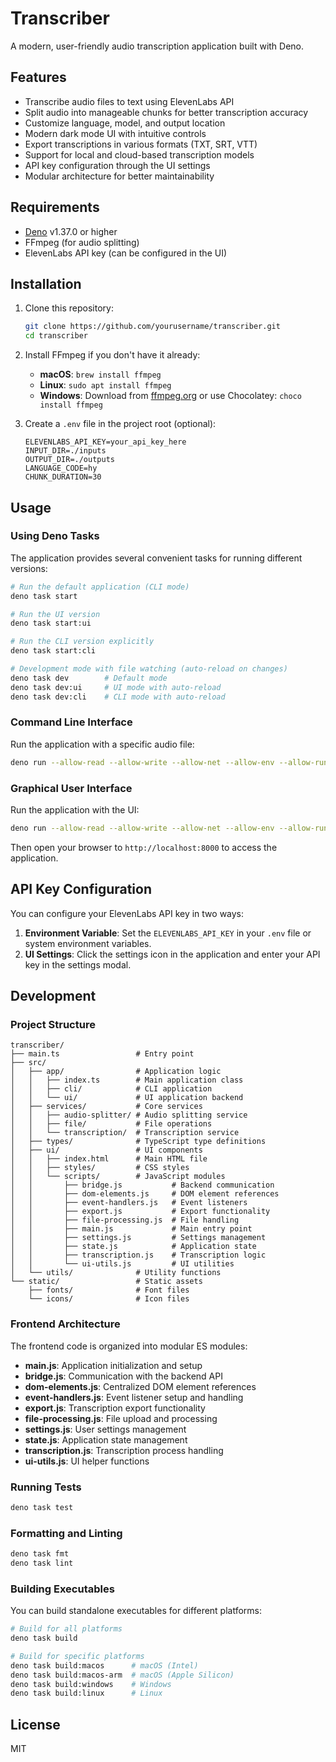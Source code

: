 # Transcriber

A modern, user-friendly audio transcription application built with Deno.

## Features

- Transcribe audio files to text using ElevenLabs API
- Split audio into manageable chunks for better transcription accuracy
- Customize language, model, and output location
- Modern dark mode UI with intuitive controls
- Export transcriptions in various formats (TXT, SRT, VTT)
- Support for local and cloud-based transcription models
- API key configuration through the UI settings
- Modular architecture for better maintainability

## Requirements

- [Deno](https://deno.land/) v1.37.0 or higher
- FFmpeg (for audio splitting)
- ElevenLabs API key (can be configured in the UI)

## Installation

1. Clone this repository:
   ```bash
   git clone https://github.com/yourusername/transcriber.git
   cd transcriber
   ```

2. Install FFmpeg if you don't have it already:
   - **macOS**: `brew install ffmpeg`
   - **Linux**: `sudo apt install ffmpeg`
   - **Windows**: Download from [ffmpeg.org](https://ffmpeg.org/download.html) or use Chocolatey: `choco install ffmpeg`

3. Create a `.env` file in the project root (optional):
   ```
   ELEVENLABS_API_KEY=your_api_key_here
   INPUT_DIR=./inputs
   OUTPUT_DIR=./outputs
   LANGUAGE_CODE=hy
   CHUNK_DURATION=30
   ```

## Usage

### Using Deno Tasks

The application provides several convenient tasks for running different versions:

```bash
# Run the default application (CLI mode)
deno task start

# Run the UI version
deno task start:ui

# Run the CLI version explicitly
deno task start:cli

# Development mode with file watching (auto-reload on changes)
deno task dev        # Default mode
deno task dev:ui     # UI mode with auto-reload
deno task dev:cli    # CLI mode with auto-reload
```

### Command Line Interface

Run the application with a specific audio file:

```bash
deno run --allow-read --allow-write --allow-net --allow-env --allow-run --env-file=.env main.ts path/to/your/audio-file.mp3
```

### Graphical User Interface

Run the application with the UI:

```bash
deno run --allow-read --allow-write --allow-net --allow-env --allow-run --env-file=.env main.ts --ui
```

Then open your browser to `http://localhost:8000` to access the application.

## API Key Configuration

You can configure your ElevenLabs API key in two ways:

1. **Environment Variable**: Set the `ELEVENLABS_API_KEY` in your `.env` file or system environment variables.
2. **UI Settings**: Click the settings icon in the application and enter your API key in the settings modal.

## Development

### Project Structure

```
transcriber/
├── main.ts                 # Entry point
├── src/
│   ├── app/                # Application logic
│   │   ├── index.ts        # Main application class
│   │   ├── cli/            # CLI application
│   │   └── ui/             # UI application backend
│   ├── services/           # Core services
│   │   ├── audio-splitter/ # Audio splitting service
│   │   ├── file/           # File operations
│   │   └── transcription/  # Transcription service
│   ├── types/              # TypeScript type definitions
│   ├── ui/                 # UI components
│   │   ├── index.html      # Main HTML file
│   │   ├── styles/         # CSS styles
│   │   └── scripts/        # JavaScript modules
│   │       ├── bridge.js           # Backend communication
│   │       ├── dom-elements.js     # DOM element references
│   │       ├── event-handlers.js   # Event listeners
│   │       ├── export.js           # Export functionality
│   │       ├── file-processing.js  # File handling
│   │       ├── main.js             # Main entry point
│   │       ├── settings.js         # Settings management
│   │       ├── state.js            # Application state
│   │       ├── transcription.js    # Transcription logic
│   │       └── ui-utils.js         # UI utilities
│   └── utils/              # Utility functions
└── static/                 # Static assets
    ├── fonts/              # Font files
    └── icons/              # Icon files
```

### Frontend Architecture

The frontend code is organized into modular ES modules:

- **main.js**: Application initialization and setup
- **bridge.js**: Communication with the backend API
- **dom-elements.js**: Centralized DOM element references
- **event-handlers.js**: Event listener setup and handling
- **export.js**: Transcription export functionality
- **file-processing.js**: File upload and processing
- **settings.js**: User settings management
- **state.js**: Application state management
- **transcription.js**: Transcription process handling
- **ui-utils.js**: UI helper functions

### Running Tests

```bash
deno task test
```

### Formatting and Linting

```bash
deno task fmt
deno task lint
```

### Building Executables

You can build standalone executables for different platforms:

```bash
# Build for all platforms
deno task build

# Build for specific platforms
deno task build:macos      # macOS (Intel)
deno task build:macos-arm  # macOS (Apple Silicon)
deno task build:windows    # Windows
deno task build:linux      # Linux
```

## License

MIT
